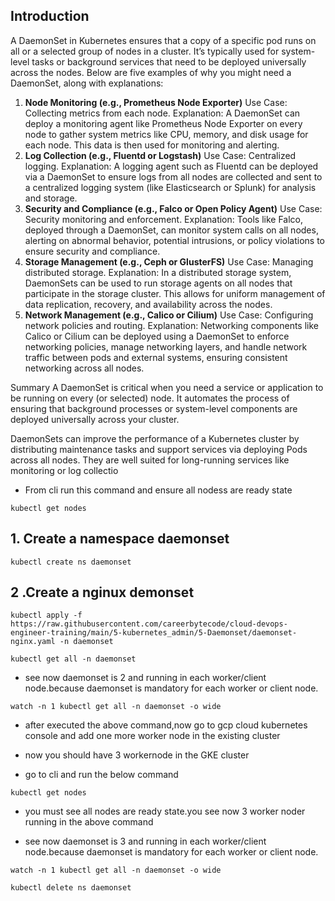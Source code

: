 ## Introduction 

A DaemonSet in Kubernetes ensures that a copy of a specific pod runs on all or a selected group of nodes in a cluster. It’s typically used for system-level tasks or background services that need to be deployed universally across the nodes. Below are five examples of why you might need a DaemonSet, along with explanations:

1. **Node Monitoring (e.g., Prometheus Node Exporter)**
Use Case: Collecting metrics from each node.
Explanation: A DaemonSet can deploy a monitoring agent like Prometheus Node Exporter on every node to gather system metrics like CPU, memory, and disk usage for each node. This data is then used for monitoring and alerting.
2. **Log Collection (e.g., Fluentd or Logstash)**
Use Case: Centralized logging.
Explanation: A logging agent such as Fluentd can be deployed via a DaemonSet to ensure logs from all nodes are collected and sent to a centralized logging system (like Elasticsearch or Splunk) for analysis and storage.
3. **Security and Compliance (e.g., Falco or Open Policy Agent)**
Use Case: Security monitoring and enforcement.
Explanation: Tools like Falco, deployed through a DaemonSet, can monitor system calls on all nodes, alerting on abnormal behavior, potential intrusions, or policy violations to ensure security and compliance.
4. **Storage Management (e.g., Ceph or GlusterFS)**
Use Case: Managing distributed storage.
Explanation: In a distributed storage system, DaemonSets can be used to run storage agents on all nodes that participate in the storage cluster. This allows for uniform management of data replication, recovery, and availability across the nodes.
5. **Network Management (e.g., Calico or Cilium)**
Use Case: Configuring network policies and routing.
Explanation: Networking components like Calico or Cilium can be deployed using a DaemonSet to enforce networking policies, manage networking layers, and handle network traffic between pods and external systems, ensuring consistent networking across all nodes.

Summary
A DaemonSet is critical when you need a service or application to be running on every (or selected) node. It automates the process of ensuring that background processes or system-level components are deployed universally across your cluster.

DaemonSets can improve the performance of a Kubernetes cluster by distributing maintenance tasks and support services via deploying Pods across all nodes. They are well suited for long-running services like monitoring or log collectio

- From cli run this command and ensure all nodess are ready state

```
kubectl get nodes
```

## 1. Create a namespace daemonset
```
kubectl create ns daemonset
```
## 2 .Create a nginux demonset
```
kubectl apply -f https://raw.githubusercontent.com/careerbytecode/cloud-devops-engineer-training/main/5-kubernetes_admin/5-Daemonset/daemonset-nginx.yaml -n daemonset
```

```
kubectl get all -n daemonset
```

- see now daemonset is 2 and running in each worker/client node.because daemonset is mandatory for each worker or client node.

```
watch -n 1 kubectl get all -n daemonset -o wide
```

- after executed the above command,now go to gcp cloud kubernetes console and add one more worker node in the existing cluster

- now you should have 3 workernode in the GKE cluster


- go to cli and run the below command

```
kubectl get nodes
```
- you  must see all nodes are ready state.you see now 3 worker noder running in the above command

- see now daemonset is 3 and running in each worker/client node.because daemonset is mandatory for each worker or client node.

```
watch -n 1 kubectl get all -n daemonset -o wide
```
```
kubectl delete ns daemonset
```
